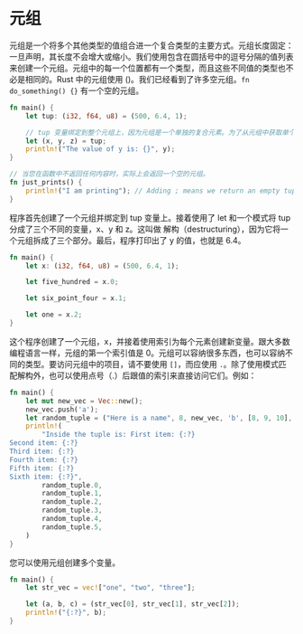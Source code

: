 # 元组

元组是一个将多个其他类型的值组合进一个复合类型的主要方式。元组长度固定：一旦声明，其长度不会增大或缩小。我们使用包含在圆括号中的逗号分隔的值列表来创建一个元组。元组中的每一个位置都有一个类型，而且这些不同值的类型也不必是相同的。Rust 中的元组使用 ()。我们已经看到了许多空元组。`fn do_something() {}` 有一个空的元组。

```rs
fn main() {
    let tup: (i32, f64, u8) = (500, 6.4, 1);

    // tup 变量绑定到整个元组上，因为元组是一个单独的复合元素。为了从元组中获取单个值，可以使用模式匹配（pattern matching）来解构（destructure）元组值
    let (x, y, z) = tup;
    println!("The value of y is: {}", y);
}

// 当您在函数中不返回任何内容时，实际上会返回一个空的元组。
fn just_prints() {
    println!("I am printing"); // Adding ; means we return an empty tuple
}
```

程序首先创建了一个元组并绑定到 tup 变量上。接着使用了 let 和一个模式将 tup 分成了三个不同的变量，x、y 和 z。这叫做 解构（destructuring），因为它将一个元组拆成了三个部分。最后，程序打印出了 y 的值，也就是 6.4。

```rs
fn main() {
    let x: (i32, f64, u8) = (500, 6.4, 1);

    let five_hundred = x.0;

    let six_point_four = x.1;

    let one = x.2;
}
```

这个程序创建了一个元组，x，并接着使用索引为每个元素创建新变量。跟大多数编程语言一样，元组的第一个索引值是 0。元组可以容纳很多东西，也可以容纳不同的类型。要访问元组中的项目，请不要使用 `[]`，而应使用 `.`。除了使用模式匹配解构外，也可以使用点号（.）后跟值的索引来直接访问它们。例如：

```rs
fn main() {
    let mut new_vec = Vec::new();
    new_vec.push('a');
    let random_tuple = ("Here is a name", 8, new_vec, 'b', [8, 9, 10], 7.7);
    println!(
        "Inside the tuple is: First item: {:?}
Second item: {:?}
Third item: {:?}
Fourth item: {:?}
Fifth item: {:?}
Sixth item: {:?}",
        random_tuple.0,
        random_tuple.1,
        random_tuple.2,
        random_tuple.3,
        random_tuple.4,
        random_tuple.5,
    )
}
```

您可以使用元组创建多个变量。

```rs
fn main() {
    let str_vec = vec!["one", "two", "three"];

    let (a, b, c) = (str_vec[0], str_vec[1], str_vec[2]);
    println!("{:?}", b);
}

```
